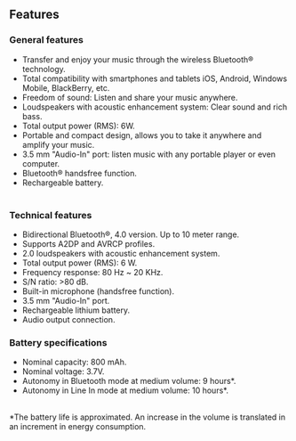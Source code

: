 ## Features

### General features

- Transfer and enjoy your music through the wireless Bluetooth® technology.
- Total compatibility with smartphones and tablets iOS, Android, Windows Mobile, BlackBerry, etc.
- Freedom of sound: Listen and share your music anywhere.
- Loudspeakers with acoustic enhancement system: Clear sound and rich bass.
- Total output power (RMS): 6W.
- Portable and compact design, allows you to take it anywhere and amplify your music.
- 3.5 mm "Audio-In" port: listen music with any portable player or even computer.
- Bluetooth® handsfree function.
- Rechargeable battery.
<br/><br/>

### Technical features

- Bidirectional Bluetooth®, 4.0 version. Up to 10 meter range.
- Supports A2DP and AVRCP profiles.
- 2.0 loudspeakers with acoustic enhancement system.
- Total output power (RMS): 6 W.
- Frequency response: 80 Hz ~ 20 KHz.
- S/N ratio: >80 dB.
- Built-in microphone (handsfree function).
- 3.5 mm "Audio-In" port.
- Rechargeable lithium battery.
- Audio output connection.

### Battery specifications

- Nominal capacity: 800 mAh.
- Nominal voltage: 3.7V.
- Autonomy in Bluetooth mode at medium volume: 9 hours*.
- Autonomy in Line In mode at medium volume: 10 hours*.
<br/><br/>

 *The battery life is approximated. An increase in the volume is translated in an increment in energy consumption.
